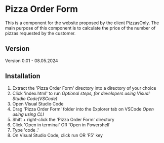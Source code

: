 # Pizza Order Form
This is a component for the website proposed by the client PizzasOnly. The main purpose of this component is to calculate the price of the number of pizzas requested by the customer.

## Version
Version 0.01 - 08.05.2024

## Installation
1. Extract the 'Pizza Order Form' directory into a directory of your choice
2. Click 'index.html' to run
*Optional steps, for developers using Visual Studio Code(VSCode)*
1. Open Visual Studio Code
2. Drag 'Pizza Order Form' folder into the Explorer tab on VSCode
*Open using using CLI*
1. Shift + right-click the 'Pizza Order Form' directory
2. Click 'Open in terminal' OR 'Open in Powershell'
3. Type 'code .'
4. On Visual Studio Code, click run OR 'F5' key